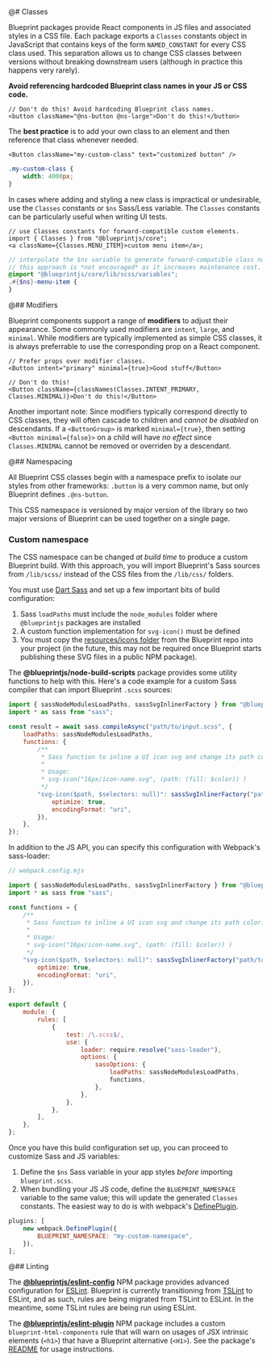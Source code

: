 @# Classes

Blueprint packages provide React components in JS files and associated styles in
a CSS file. Each package exports a `Classes` constants object in JavaScript that
contains keys of the form `NAMED_CONSTANT` for every CSS class used. This
separation allows us to change CSS classes between versions without breaking
downstream users (although in practice this happens very rarely).

**Avoid referencing hardcoded Blueprint class names in your JS or CSS code.**

```tsx
// Don't do this! Avoid hardcoding Blueprint class names.
<button className="@ns-button @ns-large">Don't do this!</button>
```

The **best practice** is to add your own class to an element and then reference
that class whenever needed.

```tsx
<Button className="my-custom-class" text="customized button" />
```

```scss
.my-custom-class {
    width: 4000px;
}
```

In cases where adding and styling a new class is impractical or undesirable, use
the `Classes` constants or `$ns` Sass/Less variable. The `Classes` constants can
be particularly useful when writing UI tests.

```tsx
// use Classes constants for forward-compatible custom elements.
import { Classes } from "@blueprintjs/core";
<a className={Classes.MENU_ITEM}>custom menu item</a>;
```

```scss
// interpolate the $ns variable to generate forward-compatible class names.
// this approach is *not encouraged* as it increases maintenance cost.
@import "@blueprintjs/core/lib/scss/variables";
.#{$ns}-menu-item {
}
```

@## Modifiers

Blueprint components support a range of **modifiers** to adjust their
appearance. Some commonly used modifiers are `intent`, `large`, and `minimal`.
While modifiers are typically implemented as simple CSS classes, it is always
preferrable to use the corresponding prop on a React component.

```tsx
// Prefer props over modifier classes.
<Button intent="primary" minimal={true}>Good stuff</Button>

// Don't do this!
<Button className={classNames(Classes.INTENT_PRIMARY, Classes.MINIMAL)}>Don't do this!</Button>
```

Another important note: Since modifiers typically correspond directly to CSS classes, they will often
cascade to children and _cannot be disabled_ on descendants. If a `<ButtonGroup>`
is marked `minimal={true}`, then setting `<Button minimal={false}>` on a child
will have _no effect_ since `Classes.MINIMAL` cannot be removed or overriden
by a descendant.

@## Namespacing

All Blueprint CSS classes begin with a namespace prefix to isolate our styles
from other frameworks: `.button` is a very common name, but only Blueprint
defines `.@ns-button`.

This CSS namespace is versioned by major version of the library so two major versions of Blueprint
can be used together on a single page.

### Custom namespace

The CSS namespace can be changed _at build time_ to produce a custom Blueprint build.
With this approach, you will import Blueprint's Sass sources from `/lib/scss/` instead of the CSS files from the
`/lib/css/` folders.

You must use [Dart Sass](https://sass-lang.com/dart-sass) and set up a few important bits of build configuration:

1. Sass `loadPaths` must include the `node_modules` folder where `@blueprintjs` packages are installed
1. A custom function implementation for `svg-icon()` must be defined
1. You must copy the [resources/icons folder](https://github.com/palantir/blueprint/tree/develop/resources/icons) from
   the Blueprint repo into your project (in the future, this may not be required once Blueprint starts publishing
   these SVG files in a public NPM package).

The **@blueprintjs/node-build-scripts** package provides some utility functions to help with this. Here's a code example
for a custom Sass compiler that can import Blueprint `.scss` sources:

```js
import { sassNodeModulesLoadPaths, sassSvgInlinerFactory } from "@blueprintjs/node-build-scripts";
import * as sass from "sass";

const result = await sass.compileAsync("path/to/input.scss", {
    loadPaths: sassNodeModulesLoadPaths,
    functions: {
        /**
         * Sass function to inline a UI icon svg and change its path color.
         *
         * Usage:
         * svg-icon("16px/icon-name.svg", (path: (fill: $color)) )
         */
        "svg-icon($path, $selectors: null)": sassSvgInlinerFactory("path/to/resources/icons", {
            optimize: true,
            encodingFormat: "uri",
        }),
    },
});
```

In addition to the JS API, you can specify this configuration with Webpack's sass-loader:

```js
// webpack.config.mjs

import { sassNodeModulesLoadPaths, sassSvgInlinerFactory } from "@blueprintjs/node-build-scripts";
import * as sass from "sass";

const functions = {
    /**
     * Sass function to inline a UI icon svg and change its path color.
     *
     * Usage:
     * svg-icon("16px/icon-name.svg", (path: (fill: $color)) )
     */
    "svg-icon($path, $selectors: null)": sassSvgInlinerFactory("path/to/resources/icons", {
        optimize: true,
        encodingFormat: "uri",
    }),
};

export default {
    module: {
        rules: [
            {
                test: /\.scss$/,
                use: {
                    loader: require.resolve("sass-loader"),
                    options: {
                        sassOptions: {
                            loadPaths: sassNodeModulesLoadPaths,
                            functions,
                        },
                    },
                },
            },
        ],
    },
};
```

Once you have this build configuration set up, you can proceed to customize Sass and JS variables:

1. Define the `$ns` Sass variable in your app styles _before_ importing `blueprint.scss`.
1. When bundling your JS JS code, define the `BLUEPRINT_NAMESPACE` variable to the same value; this will update the generated `Classes` constants. The easiest way to do is with webpack's [DefinePlugin](https://webpack.js.org/plugins/define-plugin/).

```js
plugins: [
    new webpack.DefinePlugin({
        BLUEPRINT_NAMESPACE: "my-custom-namespace",
    }),
];
```

@## Linting

The [**@blueprintjs/eslint-config**](https://www.npmjs.com/package/@blueprintjs/eslint-config)
NPM package provides advanced configuration for [ESLint](https://eslint.org/). Blueprint is
currently transitioning from [TSLint](https://palantir.github.io/tslint/) to ESLint, and as
such, rules are being migrated from TSLint to ESLint. In the meantime, some TSLint rules are
being run using ESLint.

The [**@blueprintjs/eslint-plugin**](https://www.npmjs.com/package/@blueprintjs/eslint-plugin)
NPM package includes a custom `blueprint-html-components` rule that will warn on usages of
JSX intrinsic elements (`<h1>`) that have a Blueprint alternative (`<H1>`). See
the package's [README](https://www.npmjs.com/package/@blueprintjs/eslint-plugin)
for usage instructions.
